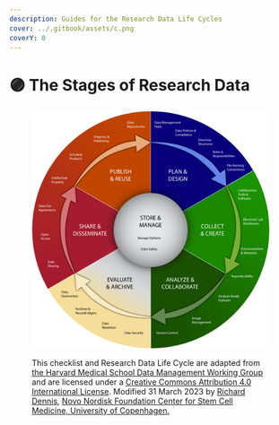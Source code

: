 ```yaml
---
description: Guides for the Research Data Life Cycles
cover: ../.gitbook/assets/c.png
coverY: 0
---
```


# 🟣 The Stages of Research Data

<figure><img src="../.gitbook/assets/ssss.png" alt=""><figcaption><p>This checklist and Research Data Life Cycle are adapted from <a href="https://datamanagement.hms.harvard.edu/about-rdmwg">the Harvard Medical School Data Management Working Group</a> and are licensed under a <a href="https://creativecommons.org/licenses/by/4.0/">Creative Commons Attribution 4.0 International License</a>. Modified 31 March 2023 by <a href="https://www.linkedin.com/in/pacian/">Richard Dennis</a>, <a href="https://renew.ku.dk">Novo Nordisk Foundation Center for Stem Cell Medicine, University of Copenhagen.</a></p></figcaption></figure>
